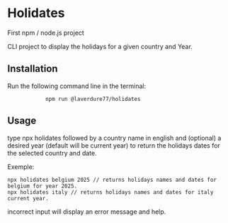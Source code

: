 # Holidates
First npm / node.js project

CLI project to display the holidays for a given country and Year.

## Installation

Run the following command line in the terminal: 

                npm run @laverdure77/holidates



## Usage

type npx holidates followed by a country name in english and (optional) a desired year (default will be current year) to return the holidays dates for the selected country and date.

Exemple: 

    npx holidates belgium 2025 // returns holidays names and dates for belgium for year 2025.
    npx holidates italy // returns holidays names and dates for italy current year.

incorrect input will display an error message and help.

